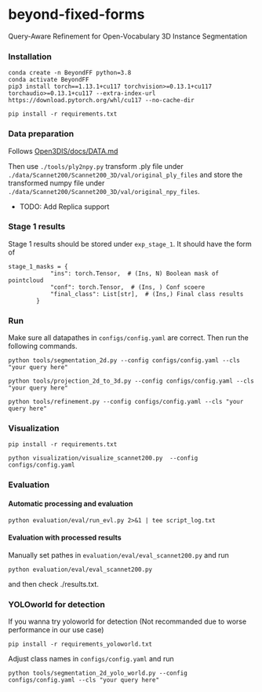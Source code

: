 # beyond-fixed-forms
Query-Aware Refinement for Open-Vocabulary 3D Instance Segmentation

### Installation
```
conda create -n BeyondFF python=3.8
conda activate BeyondFF
pip3 install torch==1.13.1+cu117 torchvision>=0.13.1+cu117 torchaudio>=0.13.1+cu117 --extra-index-url https://download.pytorch.org/whl/cu117 --no-cache-dir 
```

```
pip install -r requirements.txt
```



### Data preparation
Follows [Open3DIS/docs/DATA.md](https://github.com/VinAIResearch/Open3DIS/blob/main/docs/DATA.md)

Then use `./tools/ply2npy.py` transform .ply file under `./data/Scannet200/Scannet200_3D/val/original_ply_files` and store the transformed numpy file under `./data/Scannet200/Scannet200_3D/val/original_npy_files`.

- TODO: Add Replica support

### Stage 1 results
Stage 1 results should be stored under `exp_stage_1`. It should have the form of

```
stage_1_masks = {
            "ins": torch.Tensor,  # (Ins, N) Boolean mask of pointcloud
            "conf": torch.Tensor,  # (Ins, ) Conf scoere
            "final_class": List[str],  # (Ins,) Final class results
        }
```

### Run
Make sure all datapathes in `configs/config.yaml` are correct. Then run the following commands.
```
python tools/segmentation_2d.py --config configs/config.yaml --cls "your query here"
```

```
python tools/projection_2d_to_3d.py --config configs/config.yaml --cls "your query here"
```

```
python tools/refinement.py --config configs/config.yaml --cls "your query here" 
```

### Visualization
```
pip install -r requirements.txt
```

```
python visualization/visualize_scannet200.py  --config configs/config.yaml
```

### Evaluation

#### Automatic processing and evaluation
```
python evaluation/eval/run_evl.py 2>&1 | tee script_log.txt
```

#### Evaluation with processed results 
Manually set pathes in `evaluation/eval/eval_scannet200.py` and run
```
python evaluation/eval/eval_scannet200.py
```
and then check ./results.txt.

### YOLOworld for detection
If you wanna try yoloworld for detection (Not recommanded due to worse performance in our use case)

```
pip install -r requirements_yoloworld.txt
```
Adjust class names in `configs/config.yaml` and run
```
python tools/segmentation_2d_yolo_world.py --config configs/config.yaml --cls "your query here"
```